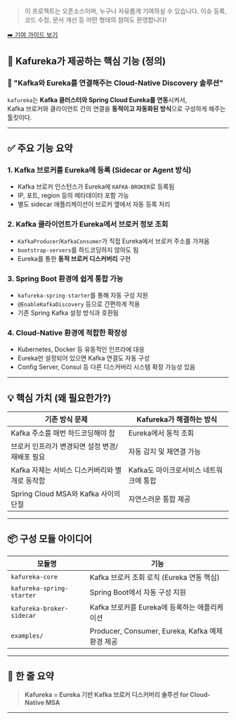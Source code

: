 > 이 프로젝트는 오픈소스이며, 누구나 자유롭게 기여하실 수 있습니다. 이슈 등록, 코드 수정, 문서 개선 등 어떤 형태의 참여도 환영합니다!

[➡️ 기여 가이드 보기](.github/CONTRIBUTING.md)

## 🧭 Kafureka가 제공하는 핵심 기능 (정의)

### 🔧 "Kafka와 Eureka를 연결해주는 Cloud-Native Discovery 솔루션"

`kafureka`는 **Kafka 클러스터와 Spring Cloud Eureka를 연동**시켜서,  
Kafka 브로커와 클라이언트 간의 연결을 **동적이고 자동화된 방식**으로 구성하게 해주는 툴킷이다.

---

## ✅ 주요 기능 요약

### 1. **Kafka 브로커를 Eureka에 등록 (Sidecar or Agent 방식)**
- Kafka 브로커 인스턴스가 Eureka에 `KAFKA-BROKER`로 등록됨
- IP, 포트, region 등의 메타데이터 포함 가능
- 별도 sidecar 애플리케이션이 브로커 옆에서 자동 등록 처리

### 2. **Kafka 클라이언트가 Eureka에서 브로커 정보 조회**
- `KafkaProducer`/`KafkaConsumer`가 직접 Eureka에서 브로커 주소를 가져옴
- `bootstrap-servers`를 하드코딩하지 않아도 됨
- Eureka를 통한 **동적 브로커 디스커버리** 구현

### 3. **Spring Boot 환경에 쉽게 통합 가능**
- `kafureka-spring-starter`를 통해 자동 구성 지원
- `@EnableKafkaDiscovery` 등으로 간편하게 적용
- 기존 Spring Kafka 설정 방식과 호환됨

### 4. **Cloud-Native 환경에 적합한 확장성**
- Kubernetes, Docker 등 유동적인 인프라에 대응
- Eureka만 설정되어 있으면 Kafka 연결도 자동 구성
- Config Server, Consul 등 다른 디스커버리 시스템 확장 가능성 있음

---

## 💡 핵심 가치 (왜 필요한가?)

| 기존 방식 문제 | Kafureka가 해결하는 방식 |
|----------------|-------------------------|
| Kafka 주소를 매번 하드코딩해야 함 | Eureka에서 동적 조회 |
| 브로커 인프라가 변경되면 설정 변경/재배포 필요 | 자동 감지 및 재연결 가능 |
| Kafka 자체는 서비스 디스커버리와 별개로 동작함 | Kafka도 마이크로서비스 네트워크에 통합 |
| Spring Cloud MSA와 Kafka 사이의 단절 | 자연스러운 통합 제공 |

---

## 📦 구성 모듈 아이디어

| 모듈명 | 기능 |
|--------|------|
| `kafureka-core` | Kafka 브로커 조회 로직 (Eureka 연동 핵심) |
| `kafureka-spring-starter` | Spring Boot에서 자동 구성 지원 |
| `kafureka-broker-sidecar` | Kafka 브로커를 Eureka에 등록하는 애플리케이션 |
| `examples/` | Producer, Consumer, Eureka, Kafka 예제 환경 제공 |

---

## 🚀 한 줄 요약

> **Kafureka = Eureka 기반 Kafka 브로커 디스커버리 솔루션 for Cloud-Native MSA**

---
